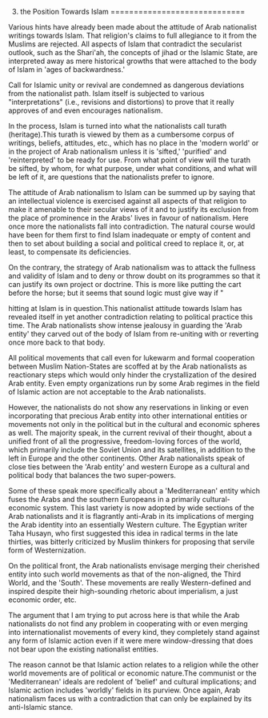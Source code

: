 3. the Position Towards Islam
=============================

Various hints have already been made about the attitude of Arab
nationalist writings towards Islam. That religion's claims to full
allegiance to it from the Muslims are rejected. All aspects of Islam
that contradict the secularist outlook, such as the Shari'ah, the
concepts of jihad or the Islamic State, are interpreted away as mere
historical growths that were attached to the body of Islam in 'ages of
backwardness.'

Call for Islamic unity or revival are condemned as dangerous deviations
from the nationalist path. Islam itself is subjected to various
"interpretations" (i.e., revisions and distortions) to prove that it
really approves of and even encourages nationalism.

In the process, Islam is turned into what the nationalists call turath
(heritage).This turath is viewed by them as a cumbersome corpus of
writings, beliefs, attitudes, etc., which has no place in the 'modern
world' or in the project of Arab nationalism unless it is 'sifted,'
'purified' and 'reinterpreted' to be ready for use. From what point of
view will the turath be sifted, by whom, for what purpose, under what
conditions, and what will be left of it, are questions that the
nationalists prefer to ignore.

The attitude of Arab nationalism to Islam can be summed up by saying
that an intellectual violence is exercised against all aspects of that
religion to make it amenable to their secular views of it and to justify
its exclusion from the place of prominence in the Arabs' lives in favour
of nationalism. Here once more the nationalists fall into contradiction.
The natural course would have been for them first to find Islam
inadequate or empty of content and then to set about building a social
and political creed to replace it, or, at least, to compensate its
deficiencies.

On the contrary, the strategy of Arab nationalism was to attack the
fullness and validity of Islam and to deny or throw doubt on its
programmes so that it can justify its own project or doctrine. This is
more like putting the cart before the horse; but it seems that sound
logic must give way if "

hitting at Islam is in question.This nationalist attitude towards Islam
has revealed itself in yet another contradiction relating to political
practice this time. The Arab nationalists show intense jealousy in
guarding the 'Arab entity' they carved out of the body of Islam from
re-uniting with or reverting once more back to that body.

All political movements that call even for lukewarm and formal
cooperation between Muslim Nation-States are scoffed at by the Arab
nationalists as reactionary steps which would only hinder the
crystallization of the desired Arab entity. Even empty organizations run
by some Arab regimes in the field of Islamic action are not acceptable
to the Arab nationalists.

However, the nationalists do not show any reservations in linking or
even incorporating that precious Arab entity into other international
entities or movements not only in the political but in the cultural and
economic spheres as well. The majority speak, in the current revival of
their thought, about a unified front of all the progressive,
freedom-loving forces of the world, which primarily include the Soviet
Union and its satellites, in addition to the left in Europe and the
other continents. Other Arab nationalists speak of close ties between
the 'Arab entity' and western Europe as a cultural and political body
that balances the two super-powers.

Some of these speak more specifically about a 'Mediterranean' entity
which fuses the Arabs and the southern Europeans in a primarily
cultural-economic system. This last variety is now adopted by wide
sections of the Arab nationalists and it is flagrantly anti-Arab in its
implications of merging the Arab identity into an essentially Western
culture. The Egyptian writer Taha Husayn, who first suggested this idea
in radical terms in the late thirties, was bitterly criticized by Muslim
thinkers for proposing that servile form of Westernization.

On the political front, the Arab nationalists envisage merging their
cherished entity into such world movements as that of the non-aligned,
the Third World, and the 'South'. These movements are really
Western-defined and inspired despite their high-sounding rhetoric about
imperialism, a just economic order, etc.

The argument that I am trying to put across here is that while the Arab
nationalists do not find any problem in cooperating with or even merging
into internationalist movements of every kind, they completely stand
against any form of Islamic action even if it were mere window-dressing
that does not bear upon the existing nationalist entities.

The reason cannot be that Islamic action relates to a religion while
the other world movements are of political or economic nature.The
communist or the 'Mediterranean' ideals are redolent of 'belief' and
cultural implications; and Islamic action includes 'worldly' fields in
its purview. Once again, Arab nationalism faces us with a contradiction
that can only be explained by its anti-Islamic stance.


